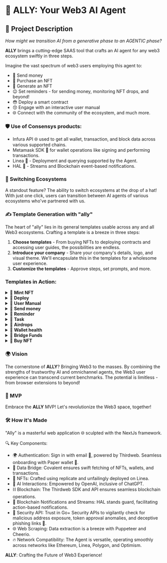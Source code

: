 # 🤖 ALLY: Your Web3 AI Agent

## 🌟 Project Description

_How might we transition AI from a generative phase to an AGENTIC phase?_

**ALLY** brings a cutting-edge SAAS tool that crafts an AI agent for any web3 ecosystem swiftly in three steps.

Imagine the vast spectrum of web3 users employing this agent to:

- 🤑 Send money
- 🤩 Purchase an NFT
- 🎨 Generate an NFT
- 😉 Set reminders - for sending money, monitoring NFT drops, and beyond!
- 😳 Deploy a smart contract
- 😚 Engage with an interactive user manual
- 🌐 Connect with the community of the ecosystem, and much more.

### 🛡 Use of Consensys products:

- Infura API 🌐 used to get all wallet, transaction, and block data across various supported chains.
- Metamask SDK 🦊 for wallet operations like signing and performing transactions.
- Linea 📜 - Deployment and querying supported by the Agent.
- HAL 🔔 - Streams and Blockchain event-based notifications.

### 🔄 Switching Ecosystems

A standout feature? The ability to switch ecosystems at the drop of a hat! With just one click, users can transition between AI agents of various ecosystems who've partnered with us.

### ✍️ Template Generation with "ally"

The heart of "ally" lies in its general templates usable across any and all Web3 ecosystems. Crafting a template is a breeze in three steps:

1. **Choose templates** - From buying NFTs to deploying contracts and accessing user guides, the possibilities are endless.
2. **Introduce your company** - Share your company's details, logo, and visual theme. We'll encapsulate this in the templates for a wholesome user experience.
3. **Customize the templates** - Approve steps, set prompts, and more.

### **Templates in Action**:

<details>
    <summary>🔗 <b>Mint NFT</b></summary>
    <br>
    <img alt="mint" src="https://s11.gifyu.com/images/SgwLx.gif">
</details>

<details>
    <summary>🔗 <b>Deploy</b></summary>
    <br>
    <img alt="smartContract" src="https://s11.gifyu.com/images/SgwLd.gif">
</details>

<details>
    <summary>🔗 <b>User Manual</b></summary>
    <br>
    <img alt="guide" src="https://s11.gifyu.com/images/SgwLn.gif">
</details>

<details>
    <summary>🔗 <b>Send money</b></summary>
    <img alt="send money" src="https://s11.gifyu.com/images/SgwLc.gif">
</details>

<details>
    <summary>🔗 <b>Reminder</b></summary>
    <br>
    <img alt="Reminder" src="https://s11.gifyu.com/images/SgwLC.gif">
</details>

<details>
    <summary>🔗 <b>Task</b></summary>
    <br>
    <img alt="task" src="https://s11.gifyu.com/images/Sgwsz.gif">
</details>

<details>
    <summary>🔗 <b>Airdrops</b></summary>
    <br>
    <img alt="drop" src="https://s11.gifyu.com/images/SgwsK.gif">
</details>

<details>
    <summary>🔗 <b>Wallet health</b></summary>
    <br>
    <img alt="wallet health" src="https://s11.gifyu.com/images/SgwsN.gif">
</details>

<details>
    <summary>🔗 <b>Bridge Funds</b></summary>
    <br>
    <img alt="bridge" src="https://s11.gifyu.com/images/Sgwsw.gif">
</details>

<details>
    <summary>🔗 <b>Buy NFT</b></summary>
    <br>
    <img alt="buy NFT" src="https://s11.gifyu.com/images/Sgwsh.gif">
</details>

### 🌍 Vision

The cornerstone of **ALLY**? Bringing Web3 to the masses. By combining the strengths of trustworthy AI and omnichannel agents, the Web3 user experience can transcend current benchmarks. The potential is limitless - from browser extensions to beyond!

### 🚀 MVP

Embrace the **ALLY** MVP! Let's revolutionize the Web3 space, together!

### 🛠 How it's Made

"Ally" is a masterful web application 🌐 sculpted with the NextJs framework.

🔍 Key Components:

- 🌍 Authentication: Sign in with email 📧, powered by Thirdweb. Seamless onboarding with Paper wallet 📜.
- 🌉 Data Bridge: Covalent ensures swift fetching of NFTs, wallets, and transactions.
- 🎨 NFTs: Crafted using replicate and unfailingly deployed on Linea.
- 🤖 AI Interactions: Empowered by OpenAI, inclusive of ChatGPT.
- ⛓️ Blockchain: The Thirdweb SDK and API ensures seamless blockchain operations.
- 🔔 Blockchain Notifications and Streams: HAL stands guard, facilitating action-based notifications.
- 🔐 Security API: Trust in Go+ Security APIs to vigilantly check for malicious address exposure, token approval anomalies, and deceptive phishing links 🎣.
- 🌐 Web Scraping: Data extraction is a breeze with Puppeteer and Cheerio.
- 🔥 Network Compatibility: The Agent is versatile, operating smoothly across networks like Ethereum, Linea, Polygon, and Optimism.

**ALLY**: Crafting the Future of Web3 Experience!
